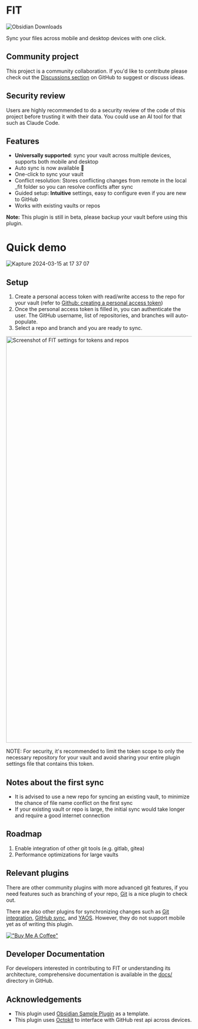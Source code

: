 # FIT
![Obsidian Downloads](https://img.shields.io/badge/dynamic/json?logo=obsidian&color=%23483699&label=downloads&query=%24%5B%22fit%22%5D.downloads&url=https%3A%2F%2Fraw.githubusercontent.com%2Fobsidianmd%2Fobsidian-releases%2Fmaster%2Fcommunity-plugin-stats.json)

Sync your files across mobile and desktop devices with one click.

## Community project

This project is a community collaboration. If you'd like to contribute please check out the [Discussions section] on GitHub to suggest or discuss ideas.

[Discussions section]: https://github.com/joshuakto/fit/discussions

## Security review

Users are highly recommended to do a security review of the code of this project before trusting it with their data. You could use an AI tool for that such as Claude Code.

## Features
- **Universally supported**: sync your vault across multiple devices, supports both mobile and desktop
- Auto sync is now available 🎉
- One-click to sync your vault
- Conflict resolution: Stores conflicting changes from remote in the local _fit folder so you can resolve conflicts after sync
- Guided setup: **Intuitive** settings, easy to configure even if you are new to GitHub
- Works with existing vaults or repos

**Note:** This plugin is still in beta, please backup your vault before using this plugin.


# Quick demo


![Kapture 2024-03-15 at 17 37 07](https://github.com/joshuakto/fit/assets/34743132/27ea39b7-f54d-4c95-bf40-41972a29c26d)



## Setup
1. Create a personal access token with read/write access to the repo for your vault (refer to [Github: creating a personal access token](https://docs.github.com/en/authentication/keeping-your-account-and-data-secure/managing-your-personal-access-tokens#creating-a-fine-grained-personal-access-token))
2. Once the personal access token is filled in, you can authenticate the user. The GitHub username, list of repositories, and branches will auto-populate.
3. Select a repo and branch and you are ready to sync.
<img width="1100" alt="Screenshot of FIT settings for tokens and repos" src="https://github.com/joshuakto/fit/assets/34743132/3ab3665a-5a78-468c-a936-fcf5fd2a8774">

NOTE: For security, it's recommended to limit the token scope to only the necessary repository for your vault and avoid sharing your entire plugin settings file that contains this token.

## Notes about the first sync
- It is advised to use a new repo for syncing an existing vault, to minimize the chance of file name conflict on the first sync
- If your existing vault or repo is large, the initial sync would take longer and require a good internet connection

## Roadmap
1. Enable integration of other git tools (e.g. gitlab, gitea)
2. Performance optimizations for large vaults

## Relevant plugins
There are other community plugins with more advanced git features, if you need features such as branching of your repo, [Git](https://github.com/denolehov/obsidian-git) is a nice plugin to check out.

There are also other plugins for synchronizing changes such as [Git integration](https://github.com/noradroid/obsidian-git-integration), [GitHub sync](https://github.com/kevinmkchin/Obsidian-GitHub-Sync), and [YAOS](https://github.com/mahyarmirrashed/yaos). However, they do not support mobile yet as of writing this plugin.

[!["Buy Me A Coffee"](https://cdn.buymeacoffee.com/buttons/v2/default-blue.png)](https://www.buymeacoffee.com/joshuakto)

## Developer Documentation

For developers interested in contributing to FIT or understanding its architecture, comprehensive documentation is available in the [docs/](https://github.com/joshuakto/fit/tree/main/docs) directory in GitHub.

## Acknowledgements
 - This plugin used [Obsidian Sample Plugin](https://github.com/obsidianmd/obsidian-sample-plugin) as a template.
 - This plugin uses [Octokit](https://github.com/octokit/core.js/) to interface with GitHub rest api across devices.
